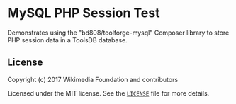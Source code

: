 MySQL PHP Session Test
======================

Demonstrates using the "bd808/toolforge-mysql" Composer library to store
PHP session data in a ToolsDB database.

License
-------
Copyright (c) 2017 Wikimedia Foundation and contributors

Licensed under the MIT license. See the [`LICENSE`](LICENSE) file for more
details.
